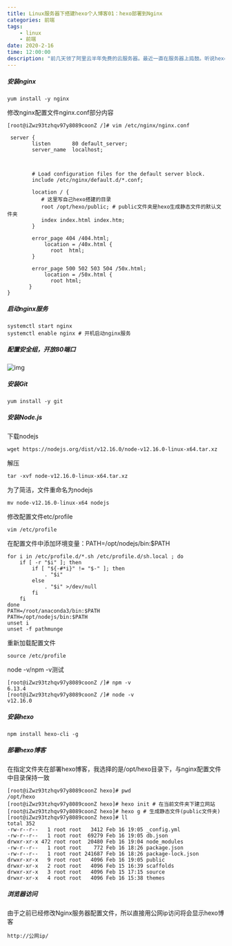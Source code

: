 ```yaml
---
title: Linux服务器下搭建hexo个人博客01：hexo部署到Nginx
categories: 前端
tags: 
    - linux
    - 前端
date: 2020-2-16
time: 12:00:00
description: "前几天领了阿里云半年免费的云服务器。最近一直在服务器上捣鼓。听说hexo框架搭建静态博客极其方便，于是用hexo框架搭建了个人博客，部署于云服务器Linux上，后续将会优化我的博客。欢迎大家评论交流~"
---
```


##### 安装nginx

~~~
yum install -y nginx
~~~

修改nginx配置文件nginx.conf部分内容

```
[root@iZwz93tzhqv97y8089coonZ /]# vim /etc/nginx/nginx.conf
```

~~~
 server {
        listen       80 default_server;
        server_name  localhost;
 
 
 
        # Load configuration files for the default server block.
        include /etc/nginx/default.d/*.conf;
 
        location / {
           # 这里写自己hexo搭建的目录
           root /opt/hexo/public; # public文件夹是hexo生成静态文件的默认文件夹
           index index.html index.htm;
        }
 
        error_page 404 /404.html;
            location = /40x.html {
              root  html;
        }
 
        error_page 500 502 503 504 /50x.html;
            location = /50x.html {
              root html;
       }
}
~~~

##### 启动nginx服务

~~~
systemctl start nginx
systemctl enable nginx # 开机启动nginx服务
~~~

##### 配置安全组，开放80端口

![img](https://img-blog.csdnimg.cn/20200216193141199.png?x-oss-process=image/watermark,type_ZmFuZ3poZW5naGVpdGk,shadow_10,text_aHR0cHM6Ly9ibG9nLmNzZG4ubmV0L3FxMTAxMzQ1OTkyMA==,size_16,color_FFFFFF,t_70)

##### 安装Git

~~~
yum install -y git
~~~

##### 安装Node.js

下载nodejs

~~~
wget https://nodejs.org/dist/v12.16.0/node-v12.16.0-linux-x64.tar.xz
~~~

解压

~~~
tar -xvf node-v12.16.0-linux-x64.tar.xz
~~~

为了简洁，文件重命名为nodejs

```
mv node-v12.16.0-linux-x64 nodejs
```

修改配置文件etc/profile

```
vim /etc/profile
```

在配置文件中添加环境变量：PATH=/opt/nodejs/bin:$PATH

```
for i in /etc/profile.d/*.sh /etc/profile.d/sh.local ; do
    if [ -r "$i" ]; then
        if [ "${-#*i}" != "$-" ]; then
            . "$i"
        else
            . "$i" >/dev/null
        fi
    fi
done
PATH=/root/anaconda3/bin:$PATH
PATH=/opt/nodejs/bin:$PATH
unset i
unset -f pathmunge
```

重新加载配置文件

```
source /etc/profile
```

node -v/npm -v测试

~~~
[root@iZwz93tzhqv97y8089coonZ /]# npm -v
6.13.4
[root@iZwz93tzhqv97y8089coonZ /]# node -v
v12.16.0
~~~

##### 安装hexo

```
npm install hexo-cli -g
```

##### 部署hexo博客

在指定文件夹在部署hexo博客，我选择的是/opt/hexo目录下，与nginx配置文件中目录保持一致

```
[root@iZwz93tzhqv97y8089coonZ hexo]# pwd
/opt/hexo
[root@iZwz93tzhqv97y8089coonZ hexo]# hexo init # 在当前文件夹下建立网站
[root@iZwz93tzhqv97y8089coonZ hexo]# hexo g # 生成静态文件(public文件夹)
[root@iZwz93tzhqv97y8089coonZ hexo]# ll
total 352
-rw-r--r--   1 root root   3412 Feb 16 19:05 _config.yml
-rw-r--r--   1 root root  69279 Feb 16 19:05 db.json
drwxr-xr-x 472 root root  20480 Feb 16 19:04 node_modules
-rw-r--r--   1 root root    772 Feb 16 18:26 package.json
-rw-r--r--   1 root root 241687 Feb 16 18:26 package-lock.json
drwxr-xr-x   9 root root   4096 Feb 16 19:05 public
drwxr-xr-x   2 root root   4096 Feb 15 16:39 scaffolds
drwxr-xr-x   3 root root   4096 Feb 15 17:15 source
drwxr-xr-x   4 root root   4096 Feb 16 15:38 themes
```

##### 浏览器访问

由于之前已经修改Nginx服务器配置文件，所以直接用公网ip访问将会显示hexo博客

```
http://公网ip/
```
